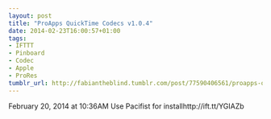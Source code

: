 ```yaml
---
layout: post
title: "ProApps QuickTime Codecs v1.0.4"
date: 2014-02-23T16:00:57+01:00
tags:
- IFTTT
- Pinboard
- Codec
- Apple
- ProRes
tumblr_url: http://fabiantheblind.tumblr.com/post/77590406561/proapps-quicktime-codecs-v1-0-4
---
```

February 20, 2014 at 10:36AM
Use Pacifist for installhttp://ift.tt/YGIAZb

